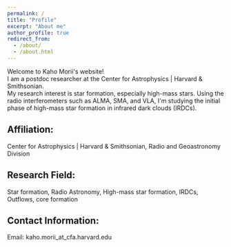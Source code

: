 ```yaml
---
permalink: /
title: "Profile"
excerpt: "About me"
author_profile: true
redirect_from: 
  - /about/
  - /about.html
---
```

Welcome to Kaho Morii's website! <br>
I am a postdoc researcher at the Center for Astrophysics | Harvard & Smithsonian. 
<br>
My research interest is star formation, especially high-mass stars. 
Using the radio interferometers such as ALMA, SMA, and VLA, I'm studying the initial phase of high-mass star formation in infrared dark clouds (IRDCs). 

## Affiliation: 
Center for Astrophysics | Harvard & Smithsonian, Radio and Geoastronomy Division


## Research Field: 
Star formation, Radio Astronomy, High-mass star formation, IRDCs, Outflows, core formation

## Contact Information:
Email: kaho.morii_at_cfa.harvard.edu

